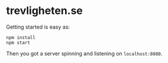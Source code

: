 trevligheten.se
===

Getting started is easy as:

```
npm install
npm start
```

Then you got a server spinning and listening on `localhost:8080`.
